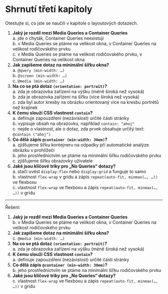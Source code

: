 # Shrnutí třetí kapitoly

Otestujte si, co jste se naučili v kapitole o layoutových dotazech.

1. **Jaký je rozdíl mezi Media Queries a Container Queries**  
a. jde o chyták, Container Queries neexistují  
b. v Media Queries se ptáme na velikost okna, v Container Queries na velikost rodičovského prvku  
c. v Media Queries se ptáme na velikost rodičovského prvku, v Container Queries na velikost okna  
1. **Jak zapíšeme dotaz na minimální šířku okna?**  
a. `@query (min-width: …)`  
b. `@screen (min-width: …)`  
c. `@media (min-width: …)`  
1. **Na co se ptá dotaz `(orientation: portrait)`?**  
a. zda je obrazovka zařízení na výšku (méně široká než vysoká)  
b. zda je obrazovka zařízení na šířku (více široká než vysoká)  
c. zda byl autor kresby na obrázku orientovaný více na kresbu portrétů než krajinek  
1. **K čemu slouží CSS vlastnost `contain`?**  
a. definuje zapouzdření (nezávislost) určité části stránky  
b. vypisuje obsah na obrazovku, například `contain: "ahoj"`  
c. nejde o vlastnost, ale o dotaz, zda prvek obsahuje určitý text: `@contain ("ahoj")`
1. **Co dělá zápis `@container (min-width: 30em)`?**  
a. zjišťujeme šířku kontejneru na odpadky při automatické analýze obrázku v prohlížeči  
b. jeho prostřednictvím se ptáme na minimální šířku rodičovského prvku  
c. zjišťujeme šířku obrazovky uživatele
1. **Jaké jsou klíčové triky pro „No Queries“ dotazy?**  
a. stačí uvést `display:flex` nebo `display:grid` a funguje to samo  
b. vlastnost `flex-wrap` v gridu a zápis `repeat(auto-fit, minmax(…, …))` ve flexboxu  
c. vlastnost `flex-wrap` ve flexboxu a zápis `repeat(auto-fit, minmax(…, …))` v gridu  

---

Řešení:

1. **Jaký je rozdíl mezi Media Queries a Container Queries**  
b. v Media Queries se ptáme na velikost okna, v Container Queries na velikost rodičovského prvku  
1. **Jak zapíšeme dotaz na minimální šířku okna?**  
c. `@media (min-width: …)`  
1. **Na co se ptá dotaz `(orientation: portrait)`?**  
a. zda je obrazovka zařízení na výšku (méně široká než vysoká)  
1. **K čemu slouží CSS vlastnost `contain`?**  
a. definuje zapouzdření (nezávislost) určité části stránky  
1. **Co dělá zápis `@container (min-width: 30em)`?**  
b. jeho prostřednictvím se ptáme na minimální šířku rodičovského prvku  
1. **Jaké jsou klíčové triky pro „No Queries“ dotazy?**  
c. vlastnost `flex-wrap` ve flexboxu a zápis `repeat(auto-fit, minmax(…, …))` v gridu  
